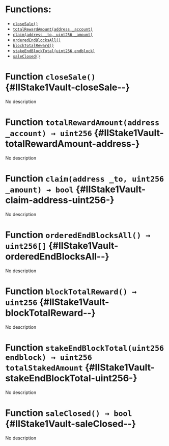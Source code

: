 

# Functions:
- [`closeSale()`](#IIStake1Vault-closeSale--)
- [`totalRewardAmount(address _account)`](#IIStake1Vault-totalRewardAmount-address-)
- [`claim(address _to, uint256 _amount)`](#IIStake1Vault-claim-address-uint256-)
- [`orderedEndBlocksAll()`](#IIStake1Vault-orderedEndBlocksAll--)
- [`blockTotalReward()`](#IIStake1Vault-blockTotalReward--)
- [`stakeEndBlockTotal(uint256 endblock)`](#IIStake1Vault-stakeEndBlockTotal-uint256-)
- [`saleClosed()`](#IIStake1Vault-saleClosed--)


# Function `closeSale()` {#IIStake1Vault-closeSale--}
No description
# Function `totalRewardAmount(address _account) → uint256` {#IIStake1Vault-totalRewardAmount-address-}
No description
# Function `claim(address _to, uint256 _amount) → bool` {#IIStake1Vault-claim-address-uint256-}
No description
# Function `orderedEndBlocksAll() → uint256[]` {#IIStake1Vault-orderedEndBlocksAll--}
No description
# Function `blockTotalReward() → uint256` {#IIStake1Vault-blockTotalReward--}
No description
# Function `stakeEndBlockTotal(uint256 endblock) → uint256 totalStakedAmount` {#IIStake1Vault-stakeEndBlockTotal-uint256-}
No description
# Function `saleClosed() → bool` {#IIStake1Vault-saleClosed--}
No description

